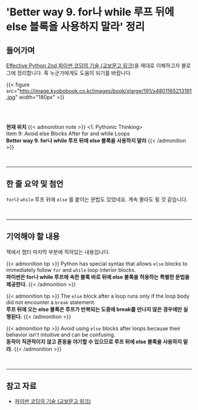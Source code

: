 # 'Better way 9. for나 while 루프 뒤에 else 블록을 사용하지 말라' 정리


## 들어가며

[Effective Python 2nd 파이썬 코딩의 기술 (교보문고 링크)](http://digital.kyobobook.co.kr/digital/ebook/ebookDetail.ink?selectedLargeCategory=001&barcode=4801165213191&orderClick=LEH&Kc=)을 제대로 이해하고자 블로그에 정리합니다. 혹 누군가에게도 도움이 되기를 바랍니다.

{{< figure src="http://image.kyobobook.co.kr/images/book/xlarge/191/x4801165213191.jpg" width="180px" >}}

<br/>
<br/>

**현재 위치**
{{< admonition note >}}
<1. Pythonic Thinking>  
Item 9: Avoid else Blocks After for and while Loops  
**Better way 9. for나 while 루프 뒤에 else 블록을 사용하지 말라**
{{< /admonition >}}


<br/>

---


## 한 줄 요약 및 첨언

`for`나 `while` 루프 뒤에 `else` 를 붙이는 문법도 있었네요. 계속 몰라도 될 것 같습니다.

<br/>

---


## 기억해야 할 내용

책에서 챕터 마지막 부분에 적혀있는 내용입니다.

{{< admonition tip >}}
Python has special syntax that allows `else` blocks to immediately follow `for` and `while` loop interior blocks.  
**파이썬은 for나 while 루프에 속한 블록 바로 뒤에 else 블록을 허용하는 특별한 문법을 제공한다.**
{{< /admonition >}}

{{< admonition tip >}}
The `else` block after a loop runs only if the loop body did not encounter a `break` statement.  
**루프 뒤에 오는 else 블록은 루프가 반복되는 도중에 break를 만나지 않은 경우에만 실행된다.**
{{< /admonition >}}

{{< admonition tip >}}
Avoid using `else` blocks after loops because their behavior isn't intuitive and can be confusing.  
**동작이 직관적이지 않고 혼동을 야기할 수 있으므로 루프 뒤에 else 블록을 사용하지 말라.**
{{< /admonition >}}

<br/>

---

## 참고 자료

- [파이썬 코딩의 기술 (교보문고 링크)](http://digital.kyobobook.co.kr/digital/ebook/ebookDetail.ink?selectedLargeCategory=001&barcode=4801165213191&orderClick=LEH&Kc=)
